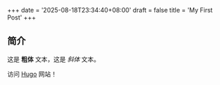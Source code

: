 +++
date = '2025-08-18T23:34:40+08:00'
draft = false
title = 'My First Post'
+++

## 简介

这是 **粗体** 文本，这是 *斜体* 文本。

访问 [Hugo](https://gohugo.io) 网站！